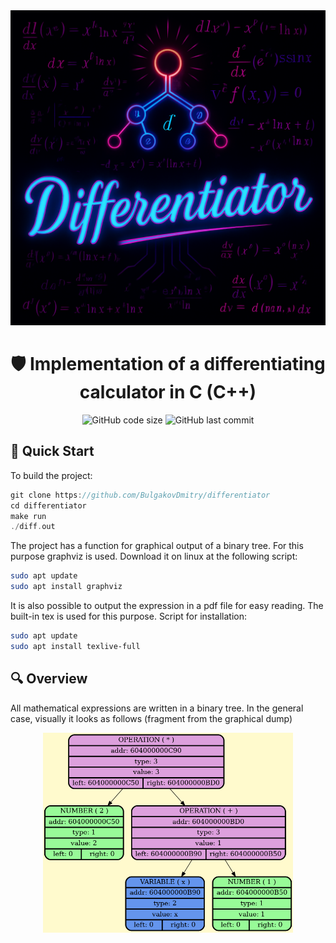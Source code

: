 <div align="center">
  <img src="docs/diffPicREADME.png" alt="Diff Banner" width="800">
  
  # 🛡️ Implementation of a differentiating calculator in C (C++)
  ![GitHub code size](https://img.shields.io/github/languages/code-size/BulgakovDmitry/differentiator)
  ![GitHub last commit](https://img.shields.io/github/last-commit/BulgakovDmitry/differentiator)
  
</div>

## 🚀 Quick Start
To build the project:
```cpp
git clone https://github.com/BulgakovDmitry/differentiator
cd differentiator
make run
./diff.out
```
The project has a function for graphical output of a binary tree. For this purpose graphviz is used. Download it on linux at the following script:
```bash
sudo apt update
sudo apt install graphviz
```
It is also possible to output the expression in a pdf file for easy reading. The built-in tex is used for this purpose. Script for installation:
```bash
sudo apt update
sudo apt install texlive-full
```

## 🔍 Overview
All mathematical expressions are written in a binary tree. In the general case, visually it looks as follows (fragment from the graphical dump)
<div align="center">
  <img src="docs/diffGraphDump.png" alt="Graph Dump Banner" width="400">
</div>
